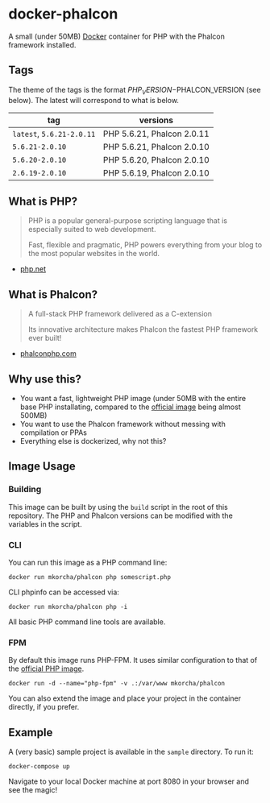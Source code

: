 docker-phalcon
==============

A small (under 50MB) [Docker](https://www.docker.com/) container for PHP with the Phalcon framework installed.

Tags
----

The theme of the tags is the format $PHP_VERSION-$PHALCON_VERSION (see below). The latest will correspond to what is below.

| tag                       | versions                   |
|---------------------------|----------------------------|
| `latest`, `5.6.21-2.0.11` | PHP 5.6.21, Phalcon 2.0.11 |
| `5.6.21-2.0.10`           | PHP 5.6.21, Phalcon 2.0.10 |
| `5.6.20-2.0.10`           | PHP 5.6.20, Phalcon 2.0.10 |
| `2.6.19-2.0.10`           | PHP 5.6.19, Phalcon 2.0.10 |

What is PHP?
------------

>PHP is a popular general-purpose scripting language that is especially suited to web development.
> 
> Fast, flexible and pragmatic, PHP powers everything from your blog to the most popular websites in the world.

- [php.net](https://secure.php.net/)

What is Phalcon?
----------------

> A full-stack PHP framework delivered as a C-extension
> 
> Its innovative architecture makes Phalcon the fastest PHP framework ever built!

- [phalconphp.com](https://phalconphp.com/en/)

Why use this?
-------------

* You want a fast, lightweight PHP image (under 50MB with the entire base PHP installating, compared to the [official image](https://hub.docker.com/_/php/) being almost 500MB)
* You want to use the Phalcon framework without messing with compilation or PPAs
* Everything else is dockerized, why not this?

Image Usage
-----------

### Building

This image can be built by using the `build` script in the root of this repository. The PHP and Phalcon versions can be modified with the variables in the script.

### CLI

You can run this image as a PHP command line:

`docker run mkorcha/phalcon php somescript.php`

CLI phpinfo can be accessed via:

`docker run mkorcha/phalcon php -i`

All basic PHP command line tools are available.

### FPM

By default this image runs PHP-FPM. It uses similar configuration to that of the [official PHP image](https://hub.docker.com/_/php/). 

`docker run -d --name="php-fpm" -v .:/var/www mkorcha/phalcon`

You can also extend the image and place your project in the container directly, if you prefer.

Example
-------

A (very basic) sample project is available in the `sample` directory. To run it:

`docker-compose up`

Navigate to your local Docker machine at port 8080 in your browser and see the magic!
